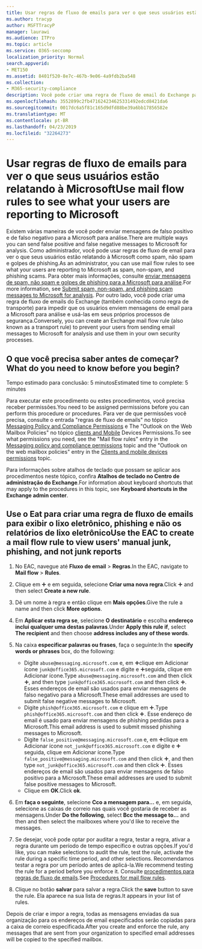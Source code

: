 ```yaml
---
title: Usar regras de fluxo de emails para ver o que seus usuários estão relatando à Microsoft
ms.author: tracyp
author: MSFTTracyP
manager: laurawi
ms.audience: ITPro
ms.topic: article
ms.service: O365-seccomp
localization_priority: Normal
search.appverid:
- MET150
ms.assetid: 8401f520-8e7c-467b-9e06-4a9fdb2ba548
ms.collection:
- M365-security-compliance
description: Você pode criar uma regra de fluxo de email do Exchange para impedir que os usuários enviem mensagens de email para a Microsoft para análise e usá-las em seus próprios processos de segurança
ms.openlocfilehash: 3552899c2fb471624234625331492edcd8421da6
ms.sourcegitcommit: 0017dc6a5f81c165d9dfd88be39a6bb17856582e
ms.translationtype: MT
ms.contentlocale: pt-BR
ms.lasthandoff: 04/23/2019
ms.locfileid: "32264273"
---
```

# <a name="use-mail-flow-rules-to-see-what-your-users-are-reporting-to-microsoft"></a><span data-ttu-id="c6bbc-103">Usar regras de fluxo de emails para ver o que seus usuários estão relatando à Microsoft</span><span class="sxs-lookup"><span data-stu-id="c6bbc-103">Use mail flow rules to see what your users are reporting to Microsoft</span></span>

<span data-ttu-id="c6bbc-104">Existem várias maneiras de você poder enviar mensagens de falso positivo e de falso negativo para a Microsoft para análise.</span><span class="sxs-lookup"><span data-stu-id="c6bbc-104">There are multiple ways you can send false positive and false negative messages to Microsoft for analysis.</span></span> <span data-ttu-id="c6bbc-105">Como administrador, você pode usar regras de fluxo de email para ver o que seus usuários estão relatando à Microsoft como spam, não spam e golpes de phishing.</span><span class="sxs-lookup"><span data-stu-id="c6bbc-105">As an administrator, you can use mail flow rules to see what your users are reporting to Microsoft as spam, non-spam, and phishing scams.</span></span> <span data-ttu-id="c6bbc-106">Para obter mais informações, consulte [enviar mensagens de spam, não spam e golpes de phishing para a Microsoft para análise](submit-spam-non-spam-and-phishing-scam-messages-to-microsoft-for-analysis.md).</span><span class="sxs-lookup"><span data-stu-id="c6bbc-106">For more information, see [Submit spam, non-spam, and phishing scam messages to Microsoft for analysis](submit-spam-non-spam-and-phishing-scam-messages-to-microsoft-for-analysis.md).</span></span> <span data-ttu-id="c6bbc-107">Por outro lado, você pode criar uma regra de fluxo de emails do Exchange (também conhecida como regra de transporte) para impedir que os usuários enviem mensagens de email para a Microsoft para análise e usá-las em seus próprios processos de segurança.</span><span class="sxs-lookup"><span data-stu-id="c6bbc-107">Conversely, you can create an Exchange mail flow rule (also known as a transport rule) to prevent your users from sending email messages to Microsoft for analysis and use them in your own security processes.</span></span>
  
## <a name="what-do-you-need-to-know-before-you-begin"></a><span data-ttu-id="c6bbc-108">O que você precisa saber antes de começar?</span><span class="sxs-lookup"><span data-stu-id="c6bbc-108">What do you need to know before you begin?</span></span>

<span data-ttu-id="c6bbc-109">Tempo estimado para conclusão: 5 minutos</span><span class="sxs-lookup"><span data-stu-id="c6bbc-109">Estimated time to complete: 5 minutes</span></span>
  
<span data-ttu-id="c6bbc-110">Para executar este procedimento ou estes procedimentos, você precisa receber permissões.</span><span class="sxs-lookup"><span data-stu-id="c6bbc-110">You need to be assigned permissions before you can perform this procedure or procedures.</span></span> <span data-ttu-id="c6bbc-111">Para ver de que permissões você precisa, consulte o entrada "regras de fluxo de emails" no tópico [Messaging Policy and Compliance Permissions](http://technet.microsoft.com/library/ec4d3b9f-b85a-4cb9-95f5-6fc149c3899b.aspx) e The "Outlook on the Web Mailbox Policies" no tópico [clients and Mobile](http://technet.microsoft.com/library/57eca42a-5a7f-4c65-89f0-7a84f2dbea19.aspx) Devices Permissions.</span><span class="sxs-lookup"><span data-stu-id="c6bbc-111">To see what permissions you need, see the "Mail flow rules" entry in the [Messaging policy and compliance permissions](http://technet.microsoft.com/library/ec4d3b9f-b85a-4cb9-95f5-6fc149c3899b.aspx) topic and the "Outlook on the web mailbox policies" entry in the [Clients and mobile devices permissions](http://technet.microsoft.com/library/57eca42a-5a7f-4c65-89f0-7a84f2dbea19.aspx) topic.</span></span> 
  
<span data-ttu-id="c6bbc-112">Para informações sobre atalhos de teclado que possam se aplicar aos procedimentos neste tópico, confira **Atalhos de teclado no Centro de administração do Exchange**.</span><span class="sxs-lookup"><span data-stu-id="c6bbc-112">For information about keyboard shortcuts that may apply to the procedures in this topic, see **Keyboard shortcuts in the Exchange admin center**.</span></span>
  
## <a name="use-the-eac-to-create-a-mail-flow-rule-to-view-users-manual-junk-phishing-and-not-junk-reports"></a><span data-ttu-id="c6bbc-113">Use o Eat para criar uma regra de fluxo de emails para exibir o lixo eletrônico, phishing e não os relatórios de lixo eletrônico</span><span class="sxs-lookup"><span data-stu-id="c6bbc-113">Use the EAC to create a mail flow rule to view users' manual junk, phishing, and not junk reports</span></span>

1. <span data-ttu-id="c6bbc-114">No EAC, navegue até **Fluxo de email** \> **Regras**.</span><span class="sxs-lookup"><span data-stu-id="c6bbc-114">In the EAC, navigate to **Mail flow** \> **Rules**.</span></span>
    
2. <span data-ttu-id="c6bbc-115">Clique em ![Ícone Adicionar](media/ITPro-EAC-AddIcon.gif) e em seguida, selecione **Criar uma nova regra**.</span><span class="sxs-lookup"><span data-stu-id="c6bbc-115">Click ![Add Icon](media/ITPro-EAC-AddIcon.gif) and then select **Create a new rule**.</span></span>
    
3. <span data-ttu-id="c6bbc-116">Dê um nome à regra e então clique em **Mais opções**.</span><span class="sxs-lookup"><span data-stu-id="c6bbc-116">Give the rule a name and then click **More options**.</span></span>
    
4. <span data-ttu-id="c6bbc-117">Em **Aplicar esta regra se**, selecione **O destinatário** e escolha **endereço inclui qualquer uma destas palavras**.</span><span class="sxs-lookup"><span data-stu-id="c6bbc-117">Under **Apply this rule if**, select **The recipient** and then choose **address includes any of these words**.</span></span>
    
5. <span data-ttu-id="c6bbc-118">Na caixa **especificar palavras ou frases**, faça o seguinte:</span><span class="sxs-lookup"><span data-stu-id="c6bbc-118">In the **specify words or phrases** box, do the following:</span></span> 
    - <span data-ttu-id="c6bbc-119">Digite `abuse@messaging.microsoft.com` e, em ![seguida,](media/ITPro-EAC-AddIcon.gif)clique em Adicionar ícone `junk@office365.microsoft.com` e digite e ![, em](media/ITPro-EAC-AddIcon.gif)seguida, clique em Adicionar ícone.</span><span class="sxs-lookup"><span data-stu-id="c6bbc-119">Type `abuse@messaging.microsoft.com` and then click ![Add Icon](media/ITPro-EAC-AddIcon.gif), and then type `junk@office365.microsoft.com` and then click ![Add Icon](media/ITPro-EAC-AddIcon.gif).</span></span> <span data-ttu-id="c6bbc-120">Esses endereços de email são usados para enviar mensagens de falso negativo para a Microsoft.</span><span class="sxs-lookup"><span data-stu-id="c6bbc-120">These email addresses are used to submit false negative messages to Microsoft.</span></span>
    - <span data-ttu-id="c6bbc-121">Digite `phish@office365.microsoft.com` e clique em ![adicionar ícone](media/ITPro-EAC-AddIcon.gif).</span><span class="sxs-lookup"><span data-stu-id="c6bbc-121">Type `phish@office365.microsoft.com` and then click ![Add Icon](media/ITPro-EAC-AddIcon.gif).</span></span> <span data-ttu-id="c6bbc-122">Esse endereço de email é usado para enviar mensagens de phishing perdidas para a Microsoft.</span><span class="sxs-lookup"><span data-stu-id="c6bbc-122">This email address is used to submit missed phishing messages to Microsoft.</span></span>
    - <span data-ttu-id="c6bbc-123">Digite `false_positive@messaging.microsoft.com` e, em ![seguida,](media/ITPro-EAC-AddIcon.gif)clique em Adicionar ícone `not_junk@office365.microsoft.com` e digite e ![, em](media/ITPro-EAC-AddIcon.gif)seguida, clique em Adicionar ícone.</span><span class="sxs-lookup"><span data-stu-id="c6bbc-123">Type `false_positive@messaging.microsoft.com` and then click ![Add Icon](media/ITPro-EAC-AddIcon.gif), and then type `not_junk@office365.microsoft.com` and then click ![Add Icon](media/ITPro-EAC-AddIcon.gif).</span></span> <span data-ttu-id="c6bbc-124">Esses endereços de email são usados para enviar mensagens de falso positivo para a Microsoft.</span><span class="sxs-lookup"><span data-stu-id="c6bbc-124">These email addresses are used to submit false positive messages to Microsoft.</span></span>
    - <span data-ttu-id="c6bbc-125">Clique em **OK**.</span><span class="sxs-lookup"><span data-stu-id="c6bbc-125">Click **ok**.</span></span>
    
6. <span data-ttu-id="c6bbc-126">Em **faça o seguinte**, selecione **Cco a mensagem para...** e, em seguida, selecione as caixas de correio nas quais você gostaria de receber as mensagens.</span><span class="sxs-lookup"><span data-stu-id="c6bbc-126">Under **Do the following**, select **Bcc the message to...** and then and then select the mailboxes where you'd like to receive the messages.</span></span> 
    
7. <span data-ttu-id="c6bbc-127">Se desejar, você pode optar por auditar a regra, testar a regra, ativar a regra durante um período de tempo específico e outras opções.</span><span class="sxs-lookup"><span data-stu-id="c6bbc-127">If you'd like, you can make selections to audit the rule, test the rule, activate the rule during a specific time period, and other selections.</span></span> <span data-ttu-id="c6bbc-128">Recomendamos testar a regra por um período antes de aplicá-la.</span><span class="sxs-lookup"><span data-stu-id="c6bbc-128">We recommend testing the rule for a period before you enforce it.</span></span> <span data-ttu-id="c6bbc-129">Consulte [procedimentos para regras de fluxo de emails](https://docs.microsoft.com/Exchange/policy-and-compliance/mail-flow-rules/mail-flow-rule-procedures).</span><span class="sxs-lookup"><span data-stu-id="c6bbc-129">See [Procedures for mail flow rules](https://docs.microsoft.com/Exchange/policy-and-compliance/mail-flow-rules/mail-flow-rule-procedures).</span></span> 
    
8. <span data-ttu-id="c6bbc-130">Clique no botão **salvar** para salvar a regra.</span><span class="sxs-lookup"><span data-stu-id="c6bbc-130">Click the **save** button to save the rule.</span></span> <span data-ttu-id="c6bbc-131">Ela aparece na sua lista de regras.</span><span class="sxs-lookup"><span data-stu-id="c6bbc-131">It appears in your list of rules.</span></span> 
    
<span data-ttu-id="c6bbc-132">Depois de criar e impor a regra, todas as mensagens enviadas da sua organização para os endereços de email especificados serão copiadas para a caixa de correio especificada.</span><span class="sxs-lookup"><span data-stu-id="c6bbc-132">After you create and enforce the rule, any messages that are sent from your organization to specified email addresses will be copied to the specified mailbox.</span></span>
  

